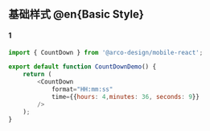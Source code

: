 ## 基础样式 @en{Basic Style}

#### 1

```js
import { CountDown } from '@arco-design/mobile-react';

export default function CountDownDemo() {
    return (
        <CountDown
            format="HH:mm:ss"
            time={{hours: 4,minutes: 36, seconds: 9}}
        />
    );
}
```
